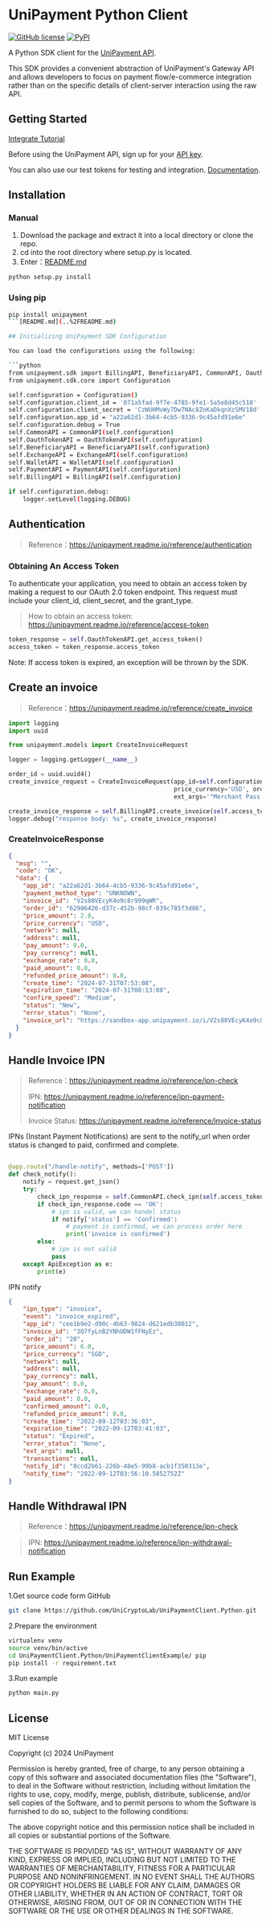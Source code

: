 # UniPayment Python Client

[![GitHub license](https://img.shields.io/badge/license-MIT-blue.svg?style=flat-square)](https://github.com/UniCryptoLab/UniPaymentClient.Python/blob/main/UniPaymentClient/LICENSE.txt)
[![PyPI](https://img.shields.io/pypi/v/unipayment.svg?style=flat-square)](https://pypi.org/project/unipayment)

A Python SDK client for the [UniPayment API](https://unipayment.readme.io/reference/overview).

This SDK provides a convenient abstraction of UniPayment's Gateway API and allows developers to focus on payment
flow/e-commerce integration rather than on the specific details of client-server interaction using the raw API.

## Getting Started

[Integrate Tutorial](https://help.unipayment.io/en/articles/7851188-integrate-with-payment-gateway)

Before using the UniPayment API, sign up for your [API key](https://console.unipayment.io/).

You can also use our test tokens for testing and
integration. [Documentation](https://help.unipayment.io/en/articles/8263248-how-to-use-testcoin).

## Installation

### Manual

1. Download the package and extract it into a local directory or clone the repo.
2. cd into the root directory where setup.py is located.
3. Enter：[README.md](..%2FREADME.md)

```bash
python setup.py install
```

### Using pip

```bash
pip install unipayment
```[README.md](..%2FREADME.md)

## Initializing UniPayment SDK Configuration

You can load the configurations using the following:

```python
from unipayment.sdk import BillingAPI, BeneficiaryAPI, CommonAPI, OauthTokenAPI, ExchangeAPI, PaymentAPI, WalletAPI
from unipayment.sdk.core import Configuration

self.configuration = Configuration()
self.configuration.client_id = '071a5fad-9f7e-4785-9fe1-5a5e8d45c518'
self.configuration.client_secret = 'CzWUHMvWy7Dw7NAc8ZnKaDkqnXzSMV18d'
self.configuration.app_id = "a22a62d1-3b64-4cb5-9336-9c45afd91e6e"
self.configuration.debug = True
self.CommonAPI = CommonAPI(self.configuration)
self.OauthTokenAPI = OauthTokenAPI(self.configuration)
self.BeneficiaryAPI = BeneficiaryAPI(self.configuration)
self.ExchangeAPI = ExchangeAPI(self.configuration)
self.WalletAPI = WalletAPI(self.configuration)
self.PaymentAPI = PaymentAPI(self.configuration)
self.BillingAPI = BillingAPI(self.configuration)

if self.configuration.debug:
    logger.setLevel(logging.DEBUG)

```

## Authentication

> Reference：https://unipayment.readme.io/reference/authentication

### Obtaining An Access Token

To authenticate your application, you need to obtain an access token by making a request to our OAuth 2.0 token
endpoint. This request must include your client_id, client_secret, and the grant_type.

> How to obtain an access token: https://unipayment.readme.io/reference/access-token

```python
token_response = self.OauthTokenAPI.get_access_token()
access_token = token_response.access_token
```

Note: If access token is expired, an exception will be thrown by the SDK.

## Create an invoice

> Reference：https://unipayment.readme.io/reference/create_invoice

```python
import logging
import uuid

from unipayment.models import CreateInvoiceRequest

logger = logging.getLogger(__name__)

order_id = uuid.uuid4()
create_invoice_request = CreateInvoiceRequest(app_id=self.configuration.app_id, price_amount=2.0,
                                              price_currency='USD', order_id=order_id, lang='en',
                                              ext_args='"Merchant Pass Through Data')

create_invoice_response = self.BillingAPI.create_invoice(self.access_token, create_invoice_request)
logger.debug("response body: %s", create_invoice_response)

```

### CreateInvoiceResponse

```json
{
  "msg": "",
  "code": "OK",
  "data": {
    "app_id": "a22a62d1-3b64-4cb5-9336-9c45afd91e6e",
    "payment_method_type": "UNKNOWN",
    "invoice_id": "V2s88VEcyK4o9c8r999qWR",
    "order_id": "62986426-d37c-452b-98cf-039c785f3d86",
    "price_amount": 2.0,
    "price_currency": "USD",
    "network": null,
    "address": null,
    "pay_amount": 0.0,
    "pay_currency": null,
    "exchange_rate": 0.0,
    "paid_amount": 0.0,
    "refunded_price_amount": 0.0,
    "create_time": "2024-07-31T07:53:08",
    "expiration_time": "2024-07-31T08:13:08",
    "confirm_speed": "Medium",
    "status": "New",
    "error_status": "None",
    "invoice_url": "https://sandbox-app.unipayment.io/i/V2s88VEcyK4o9c8r999qWR"
  }
}

```

## Handle Invoice IPN

> Reference：https://unipayment.readme.io/reference/ipn-check
>
> IPN: https://unipayment.readme.io/reference/ipn-payment-notification
>
> Invoice Status: https://unipayment.readme.io/reference/invoice-status


IPNs (Instant Payment Notifications) are sent to the notify_url when order status is changed to paid, confirmed and
complete.

```python

@app.route("/handle-notify", methods=['POST'])
def check_notify():
    notify = request.get_json()
    try:
        check_ipn_response = self.CommonAPI.check_ipn(self.access_token, notify)
        if check_ipn_response.code == 'OK':
            # ipn is valid, we can handel status
            if notify['status'] == 'Confirmed':
                # payment is confirmed, we can process order here
                print('invoice is confirmed')
        else:
            # ipn is not valid
            pass
    except ApiException as e:
        print(e)

```

IPN notify

``` json
{
	"ipn_type": "invoice",
	"event": "invoice_expired",
	"app_id": "cee1b9e2-d90c-4b63-9824-d621edb38012",
	"invoice_id": "3Q7fyLnB2YNhUDW1fFNyEz",
	"order_id": "20",
	"price_amount": 6.0,
	"price_currency": "SGD",
	"network": null,
	"address": null,
	"pay_currency": null,
	"pay_amount": 0.0,
	"exchange_rate": 0.0,
	"paid_amount": 0.0,
	"confirmed_amount": 0.0,
	"refunded_price_amount": 0.0,
	"create_time": "2022-09-12T03:36:03",
	"expiration_time": "2022-09-12T03:41:03",
	"status": "Expired",
	"error_status": "None",
	"ext_args": null,
	"transactions": null,
	"notify_id": "8ccd2b61-226b-48e5-99b8-acb1f350313e",
	"notify_time": "2022-09-12T03:56:10.5852752Z"
}
```

## Handle Withdrawal IPN

> Reference：https://unipayment.readme.io/reference/ipn-check

> IPN: https://unipayment.readme.io/reference/ipn-withdrawal-notification

## Run Example

1.Get source code form GitHub

``` bash
git clone https://github.com/UniCryptoLab/UniPaymentClient.Python.git
```

2.Prepare the environment

``` bash
virtualenv venv
source venv/bin/active
cd UniPaymentClient.Python/UniPaymentClientExample/ pip
pip install -r requirement.txt
```

3.Run example

``` bash
python main.py
```

## License

MIT License

Copyright (c) 2024 UniPayment

Permission is hereby granted, free of charge, to any person obtaining a copy
of this software and associated documentation files (the "Software"), to deal
in the Software without restriction, including without limitation the rights
to use, copy, modify, merge, publish, distribute, sublicense, and/or sell
copies of the Software, and to permit persons to whom the Software is
furnished to do so, subject to the following conditions:

The above copyright notice and this permission notice shall be included in all
copies or substantial portions of the Software.

THE SOFTWARE IS PROVIDED "AS IS", WITHOUT WARRANTY OF ANY KIND, EXPRESS OR
IMPLIED, INCLUDING BUT NOT LIMITED TO THE WARRANTIES OF MERCHANTABILITY,
FITNESS FOR A PARTICULAR PURPOSE AND NONINFRINGEMENT. IN NO EVENT SHALL THE
AUTHORS OR COPYRIGHT HOLDERS BE LIABLE FOR ANY CLAIM, DAMAGES OR OTHER
LIABILITY, WHETHER IN AN ACTION OF CONTRACT, TORT OR OTHERWISE, ARISING FROM,
OUT OF OR IN CONNECTION WITH THE SOFTWARE OR THE USE OR OTHER DEALINGS IN THE
SOFTWARE.